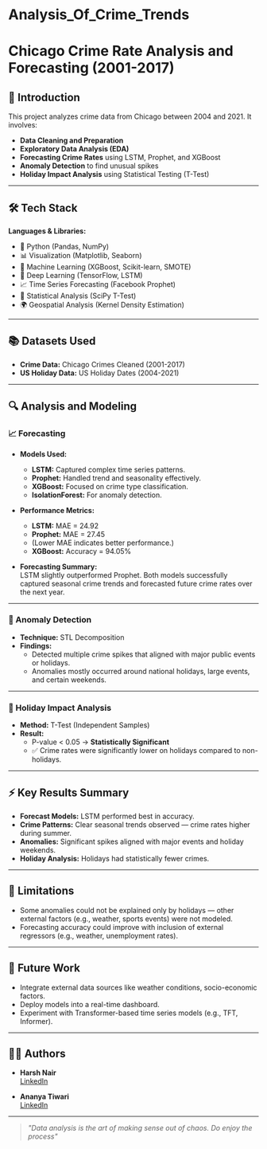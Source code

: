 # Analysis_Of_Crime_Trends

# Chicago Crime Rate Analysis and Forecasting (2001-2017)

## 📌 Introduction

This project analyzes crime data from Chicago between 2004 and 2021. It involves:

- **Data Cleaning and Preparation**
- **Exploratory Data Analysis (EDA)**
- **Forecasting Crime Rates** using LSTM, Prophet, and XGBoost
- **Anomaly Detection** to find unusual spikes
- **Holiday Impact Analysis** using Statistical Testing (T-Test)

---
## 🛠️ Tech Stack

**Languages & Libraries:**

- 🐍 Python (Pandas, NumPy)
- 📊 Visualization (Matplotlib, Seaborn)
- 🤖 Machine Learning (XGBoost, Scikit-learn, SMOTE)
- 🔮 Deep Learning (TensorFlow, LSTM)
- 📈 Time Series Forecasting (Facebook Prophet)
- 🧪 Statistical Analysis (SciPy T-Test)
- 🌍 Geospatial Analysis (Kernel Density Estimation)

---

## 📚 Datasets Used

- **Crime Data:** Chicago Crimes Cleaned (2001-2017)
- **US Holiday Data:** US Holiday Dates (2004-2021)

---

## 🔍 Analysis and Modeling

### 📈 Forecasting
- **Models Used:**
  - **LSTM:** Captured complex time series patterns.
  - **Prophet:** Handled trend and seasonality effectively.
  - **XGBoost:** Focused on crime type classification.
  - **IsolationForest:** For anomaly detection.
  
- **Performance Metrics:**
  - **LSTM:** MAE = 24.92
  - **Prophet:** MAE = 27.45
  - (Lower MAE indicates better performance.)
  - **XGBoost:** Accuracy = 94.05%

- **Forecasting Summary:**  
  LSTM slightly outperformed Prophet. Both models successfully captured seasonal crime trends and forecasted future crime rates over the next year.

---

### 🚨 Anomaly Detection
- **Technique:** STL Decomposition
- **Findings:**
  - Detected multiple crime spikes that aligned with major public events or holidays.
  - Anomalies mostly occurred around national holidays, large events, and certain weekends.

---

### 📅 Holiday Impact Analysis
- **Method:** T-Test (Independent Samples)
- **Result:**
  - P-value < 0.05 → **Statistically Significant**
  - ✅ Crime rates were significantly lower on holidays compared to non-holidays.

---

## ⚡ Key Results Summary

- **Forecast Models:** LSTM performed best in accuracy.
- **Crime Patterns:** Clear seasonal trends observed — crime rates higher during summer.
- **Anomalies:** Significant spikes aligned with major events and holiday weekends.
- **Holiday Analysis:** Holidays had statistically fewer crimes.

---

## 🧹 Limitations

- Some anomalies could not be explained only by holidays — other external factors (e.g., weather, sports events) were not modeled.
- Forecasting accuracy could improve with inclusion of external regressors (e.g., weather, unemployment rates).

---

## 🚀 Future Work

- Integrate external data sources like weather conditions, socio-economic factors.
- Deploy models into a real-time dashboard.
- Experiment with Transformer-based time series models (e.g., TFT, Informer).

---

## 👨‍💻 Authors

- **Harsh Nair**  
  [LinkedIn](https://www.linkedin.com/in/harsh-nair-601992258)

- **Ananya Tiwari**  
  [LinkedIn](https://linkedin.com/in/ananya-tiw)

---

> _"Data analysis is the art of making sense out of chaos. Do enjoy the process"_
